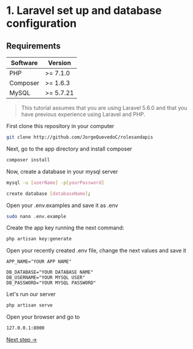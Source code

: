 # 1. Laravel set up and database configuration

## Requirements

| Software           | Version   |
| ------------------ | --------- |
| PHP                | >= 7.1.0  |
| Composer           | >= 1.6.3  |
| MySQL              | >= 5.7.21 |

>This tutorial assumes that you are using Laravel 5.6.0 and that you have previous experience using Laravel and PHP.

First clone this repository in your computer
```sh
git clone http://github.com/JorgeQuevedoC/rolesandapis
```
Next, go to the app directory and install composer 
```sh
composer install
```
Now, create a database in your mysql server
```sh
mysql -u [userName] -p[yourPassword]

create database [databaseName];
```
Open your .env.examples and save it as .env
```sh
sudo nano .env.example
```
Create the app key running the next command:
```sh
php artisan key:generate
```
Open your recently created .env file, change the next values and save it
```
APP_NAME="YOUR APP NAME"

DB_DATABASE="YOUR DATABASE NAME"
DB_USERNAME="YOUR MYSQL USER"
DB_PASSWORD="YOUR MYSQL PASSWORD"
```
Let's run our server 
```sh
php artisan serve
```

Open your browser and go to 
```sh
127.0.0.1:8000
```

[Next step ->](crud-generator.md)